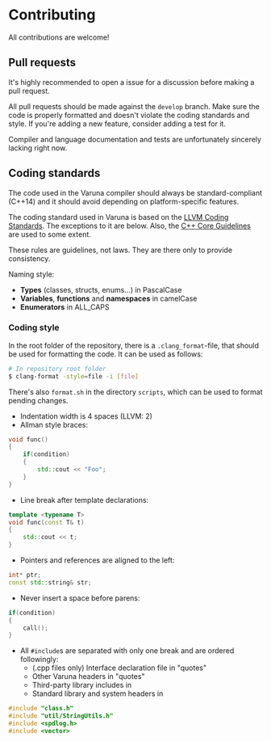 # Contributing

All contributions are welcome!

## Pull requests

It's highly recommended to open a issue for a discussion before making a pull request.

All pull requests should be made against the `develop` branch. Make sure the code is properly formatted and doesn't violate the coding standards and style. If you're adding a new feature, consider adding a test for it.

Compiler and language documentation and tests are unfortunately sincerely lacking right now.

## Coding standards

The code used in the Varuna compiler should always be standard-compliant (C++14) and it should avoid depending on platform-specific features.

The coding standard used in Varuna is based on the
[LLVM Coding Standards](http://llvm.org/docs/CodingStandards.html).
The exceptions to it are below. Also, the [C++ Core Guidelines](https://github.com/isocpp/CppCoreGuidelines) are used to some extent.

These rules are guidelines, not laws.
They are there only to provide consistency.

Naming style:
* **Types** (classes, structs, enums...) in PascalCase
* **Variables**, **functions** and **namespaces** in camelCase
* **Enumerators** in ALL_CAPS

### Coding style

In the root folder of the repository, there is a `.clang_format`-file,
that should be used for formatting the code. It can be used as follows:

```sh
# In repository root folder
$ clang-format -style=file -i [file]
```

There's also `format.sh` in the directory `scripts`, which can be used to format pending changes.

* Indentation width is 4 spaces (LLVM: 2)
* Allman style braces:  
```cpp
void func()
{
    if(condition)
    {
        std::cout << "Foo";
    }
}
```
* Line break after template declarations:  
```cpp
template <typename T>
void func(const T& t)
{
    std::cout << t;
}
```
* Pointers and references are aligned to the left:  
```cpp
int* ptr;
const std::string& str;
```
* Never insert a space before parens:
```cpp
if(condition)
{
    call();
}
```
* All `#include`s are separated with only one break and are ordered followingly:
    * (.cpp files only) Interface declaration file in "quotes"
    * Other Varuna headers in "quotes"
    * Third-party library includes in <angle brackets>
    * Standard library and system headers in <angle brackets>
```cpp
#include "class.h"
#include "util/StringUtils.h"
#include <spdlog.h>
#include <vector>
```
